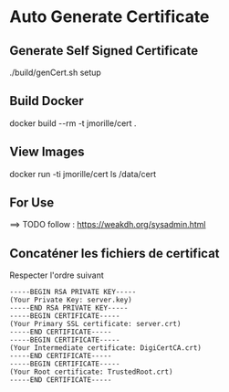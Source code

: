 Auto Generate Certificate
===

## Generate Self Signed Certificate
./build/genCert.sh setup

## Build Docker
docker build --rm -t jmorille/cert .


## View Images
docker run -ti jmorille/cert ls /data/cert

## For Use
==> TODO follow  : https://weakdh.org/sysadmin.html

 
##  Concaténer les fichiers de certificat
Respecter l'ordre suivant
```
-----BEGIN RSA PRIVATE KEY----- 
(Your Private Key: server.key) 
-----END RSA PRIVATE KEY----- 
-----BEGIN CERTIFICATE----- 
(Your Primary SSL certificate: server.crt) 
-----END CERTIFICATE----- 
-----BEGIN CERTIFICATE----- 
(Your Intermediate certificate: DigiCertCA.crt) 
-----END CERTIFICATE----- 
-----BEGIN CERTIFICATE----- 
(Your Root certificate: TrustedRoot.crt) 
-----END CERTIFICATE-----
```
